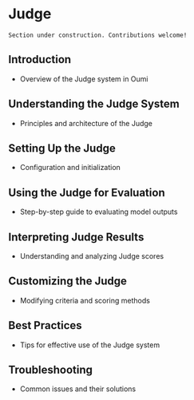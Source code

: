 # Judge

```{attention}
Section under construction. Contributions welcome!
```

## Introduction

- Overview of the Judge system in Oumi

## Understanding the Judge System

- Principles and architecture of the Judge

## Setting Up the Judge

- Configuration and initialization

## Using the Judge for Evaluation

- Step-by-step guide to evaluating model outputs

## Interpreting Judge Results

- Understanding and analyzing Judge scores

## Customizing the Judge

- Modifying criteria and scoring methods

## Best Practices

- Tips for effective use of the Judge system

## Troubleshooting

- Common issues and their solutions
